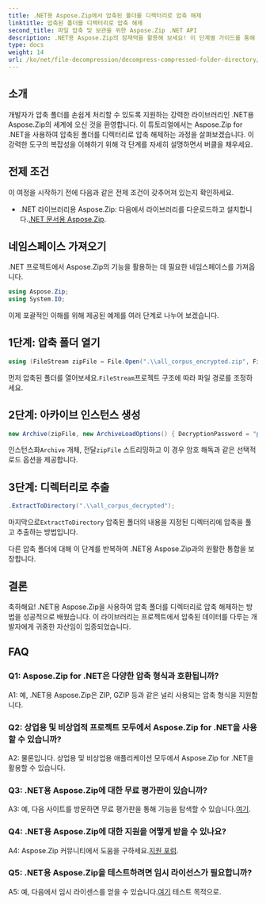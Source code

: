```yaml
---
title: .NET용 Aspose.Zip에서 압축된 폴더를 디렉터리로 압축 해제
linktitle: 압축된 폴더를 디렉터리로 압축 해제
second_title: 파일 압축 및 보관을 위한 Aspose.Zip .NET API
description: .NET용 Aspose.Zip의 잠재력을 활용해 보세요! 이 단계별 가이드를 통해 폴더의 압축을 손쉽게 푸는 방법을 알아보세요. 원활한 압축 및 추출의 세계에 빠져보세요.
type: docs
weight: 14
url: /ko/net/file-decompression/decompress-compressed-folder-directory/
---
```

## 소개

개발자가 압축 폴더를 손쉽게 처리할 수 있도록 지원하는 강력한 라이브러리인 .NET용 Aspose.Zip의 세계에 오신 것을 환영합니다. 이 튜토리얼에서는 Aspose.Zip for .NET을 사용하여 압축된 폴더를 디렉터리로 압축 해제하는 과정을 살펴보겠습니다. 이 강력한 도구의 복잡성을 이해하기 위해 각 단계를 자세히 설명하면서 버클을 채우세요.

## 전제 조건

이 여정을 시작하기 전에 다음과 같은 전제 조건이 갖추어져 있는지 확인하세요.

-  .NET 라이브러리용 Aspose.Zip: 다음에서 라이브러리를 다운로드하고 설치합니다.[.NET 문서용 Aspose.Zip](https://reference.aspose.com/zip/net/).

## 네임스페이스 가져오기

.NET 프로젝트에서 Aspose.Zip의 기능을 활용하는 데 필요한 네임스페이스를 가져옵니다.

```csharp
using Aspose.Zip;
using System.IO;
```

이제 포괄적인 이해를 위해 제공된 예제를 여러 단계로 나누어 보겠습니다.

## 1단계: 압축 폴더 열기

```csharp
using (FileStream zipFile = File.Open(".\\all_corpus_encrypted.zip", FileMode.Open))
```

 먼저 압축된 폴더를 열어보세요.`FileStream`프로젝트 구조에 따라 파일 경로를 조정하세요.

## 2단계: 아카이브 인스턴스 생성

```csharp
new Archive(zipFile, new ArchiveLoadOptions() { DecryptionPassword = "p@s$" })
```

 인스턴스화`Archive` 개체, 전달`zipFile` 스트리밍하고 이 경우 암호 해독과 같은 선택적 로드 옵션을 제공합니다.

## 3단계: 디렉터리로 추출

```csharp
.ExtractToDirectory(".\\all_corpus_decrypted");
```

 마지막으로`ExtractToDirectory` 압축된 폴더의 내용을 지정된 디렉터리에 압축을 풀고 추출하는 방법입니다.

다른 압축 폴더에 대해 이 단계를 반복하여 .NET용 Aspose.Zip과의 원활한 통합을 보장합니다.

## 결론

축하해요! .NET용 Aspose.Zip을 사용하여 압축 폴더를 디렉터리로 압축 해제하는 방법을 성공적으로 배웠습니다. 이 라이브러리는 프로젝트에서 압축된 데이터를 다루는 개발자에게 귀중한 자산임이 입증되었습니다.

## FAQ

### Q1: Aspose.Zip for .NET은 다양한 압축 형식과 호환됩니까?

A1: 예, .NET용 Aspose.Zip은 ZIP, GZIP 등과 같은 널리 사용되는 압축 형식을 지원합니다.

### Q2: 상업용 및 비상업적 프로젝트 모두에서 Aspose.Zip for .NET을 사용할 수 있습니까?

A2: 물론입니다. 상업용 및 비상업용 애플리케이션 모두에서 Aspose.Zip for .NET을 활용할 수 있습니다.

### Q3: .NET용 Aspose.Zip에 대한 무료 평가판이 있습니까?

 A3: 예, 다음 사이트를 방문하면 무료 평가판을 통해 기능을 탐색할 수 있습니다.[여기](https://releases.aspose.com/).

### Q4: .NET용 Aspose.Zip에 대한 지원을 어떻게 받을 수 있나요?

 A4: Aspose.Zip 커뮤니티에서 도움을 구하세요.[지원 포럼](https://forum.aspose.com/c/zip/37).

### Q5: .NET용 Aspose.Zip을 테스트하려면 임시 라이선스가 필요합니까?

 A5: 예, 다음에서 임시 라이센스를 얻을 수 있습니다.[여기](https://purchase.aspose.com/temporary-license/) 테스트 목적으로.